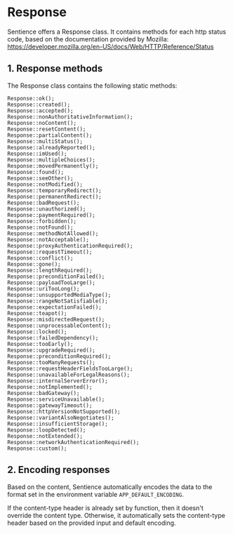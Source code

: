 # Response

Sentience offers a Response class. It contains methods for each http status code, based on the documentation provided by Mozilla: https://developer.mozilla.org/en-US/docs/Web/HTTP/Reference/Status

## 1. Response methods

The Response class contains the following static methods:
```
Response::ok();
Response::created();
Response::accepted();
Response::nonAuthoritativeInformation();
Response::noContent();
Response::resetContent();
Response::partialContent();
Response::multiStatus();
Response::alreadyReported();
Response::imUsed();
Response::multipleChoices();
Response::movedPermanently();
Response::found();
Response::seeOther();
Response::notModified();
Response::temporaryRedirect();
Response::permanentRedirect();
Response::badRequest();
Response::unauthorized();
Response::paymentRequired();
Response::forbidden();
Response::notFound();
Response::methodNotAllowed();
Response::notAcceptable();
Response::proxyAuthenticationRequired();
Response::requestTimeout();
Response::conflict();
Response::gone();
Response::lengthRequired();
Response::preconditionFailed();
Response::payloadTooLarge();
Response::uriTooLong();
Response::unsupportedMediaType();
Response::rangeNotSatisfiable();
Response::expectationFailed();
Response::teapot();
Response::misdirectedRequest();
Response::unprocessableContent();
Response::locked();
Response::failedDependency();
Response::tooEarly();
Response::upgradeRequired();
Response::preconditionRequired();
Response::tooManyRequests();
Response::requestHeaderFieldsTooLarge();
Response::unavailableForLegalReasons();
Response::internalServerError();
Response::notImplemented();
Response::badGateway();
Response::serviceUnavailable();
Response::gatewayTimeout();
Response::httpVersionNotSupported();
Response::variantAlsoNegotiates();
Response::insufficientStorage();
Response::loopDetected();
Response::notExtended();
Response::networkAuthenticationRequired();
Response::custom();
```

## 2. Encoding responses

Based on the content, Sentience automatically encodes the data to the format set in the environment variable `APP_DEFAULT_ENCODING`.

If the content-type header is already set by function, then it doesn't override the content type. Otherwise, it automatically sets the content-type header based on the provided input and default encoding.
